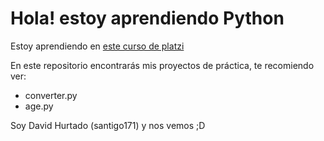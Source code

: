 # Hola! estoy aprendiendo Python

Estoy aprendiendo en [este curso de platzi](http://platzi.com/python "este curso de platzi")

En este repositorio encontrarás mis proyectos de práctica, te recomiendo ver:

- converter.py
- age.py

Soy David Hurtado (santigo171) y nos vemos ;D
